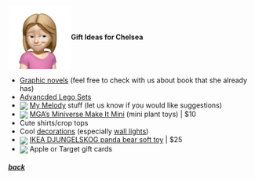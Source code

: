 <img src="assets/images/chelsea2.png" align="center" width="128" >**Gift Ideas for Chelsea**

- [Graphic novels](https://www.target.com/s?searchTerm=graphic+novels+girls) (feel free to check with us about book that she already has)
- [Advancded Lego Sets](https://www.target.com/s?searchTerm=lego+sets+for+girls&tref=typeahead%7Cterm%7C3%7C%7C%7C%7C%7Chistory&category=0%7CAll%7Cmatchallpartial%7Call+categories&searchTermRaw=&facetedValue=56h5nZ4q1qZoser0&ignoreBrandExactness=true&moveTo=product-list-grid&sortBy=PriceLow)
- <a href="https://www.sanrio.com/collections/my-melody"><img src="https://i.shgcdn.com/0465384c-9563-417b-b638-517529f21c3c/-/format/auto/-/preview/3000x3000/-/quality/lighter/" align="center" width="64" ></a> [My Melody](https://www.sanrio.com/collections/my-melody) stuff (let us know if you would like suggestions)
- <a href="https://www.target.com/p/mga-39-s-miniverse-make-it-mini-lifestyle-series-1-mini-collectibles/-/A-87868321"><img src="https://target.scene7.com/is/image/Target/GUEST_c4cdf8c8-5733-407c-bf0e-067e5a7a904d?wid=800&hei=800&qlt=80&fmt=webp" align="center" width="64" ></a> [MGA’s Miniverse Make It Mini](https://www.target.com/p/mga-39-s-miniverse-make-it-mini-lifestyle-series-1-mini-collectibles/-/A-87868321) (mini plant toys) |
  $10
- Cute shirts/crop tops
- Cool [decorations](https://www.target.com/s?searchTerm=room+lights+for+girls) (especially [wall lights](https://www.target.com/s?searchTerm=wall+light+pillowfort))
- <a href="https://www.ikea.com/us/en/p/djungelskog-soft-toy-panda-50402844/"><img src="https://www.ikea.com/us/en/images/products/djungelskog-soft-toy-panda__0710188_pe727391_s5.jpg?f=xl" align="center" width="64" ></a> [IKEA DJUNGELSKOG panda bear soft toy](https://www.ikea.com/us/en/p/djungelskog-soft-toy-panda-50402844/) |
  $25
- <img src="https://www.justdrums.com/wp-content/uploads/2018/12/giftcard_image1.png" align="center" width="64"> Apple or Target gift cards

<!--
<a href="link"><img src="imagelink" align="center" width="64" ></a> [ItemName](link) |
$price
-->

##### [back](readme.md)

